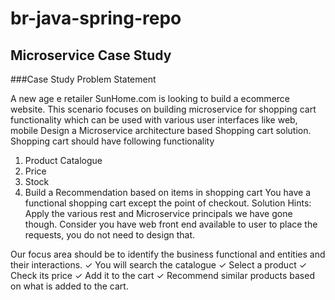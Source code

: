 # br-java-spring-repo
## Microservice Case Study
###Case Study Problem Statement 

A new age e retailer SunHome.com is looking to build a ecommerce website. This scenario focuses on building microservice for shopping cart functionality which can be used with various user interfaces like web, mobile Design a Microservice architecture based Shopping cart solution. 
Shopping cart should have following functionality 
1) Product Catalogue 
2) Price 
3) Stock 
4) Build a Recommendation based on items in shopping cart 
You have a functional shopping cart except the point of checkout. Solution Hints: Apply the various rest and Microservice principals we have gone though. Consider you have web front end available to user to place the requests, you do not need to design that. 

Our focus area should be to identify the business functional and entities and their interactions.
 ✓ You will search the catalogue
✓ Select a product 
✓ Check its price 
✓ Add it to the cart 
✓ Recommend similar products based on what is added to the cart.
